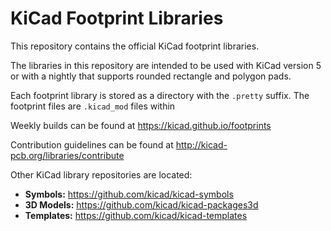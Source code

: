 # KiCad Footprint Libraries

This repository contains the official KiCad footprint libraries.

The libraries in this repository are intended to be used with KiCad version 5 or with a nightly that supports rounded rectangle and polygon pads.

Each footprint library is stored as a directory with the `.pretty` suffix. The footprint files are `.kicad_mod` files within 

Weekly builds can be found at https://kicad.github.io/footprints

Contribution guidelines can be found at http://kicad-pcb.org/libraries/contribute

Other KiCad library repositories are located:

* **Symbols:** https://github.com/kicad/kicad-symbols
* **3D Models:** https://github.com/kicad/kicad-packages3d
* **Templates:** https://github.com/kicad/kicad-templates

